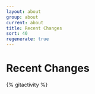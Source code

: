 ```yaml
---
layout: about
group: about
current: about
title: Recent Changes
sort: 40
regenerate: true
---
```


# <i class="octicon octicon-history fa-fw"></i> Recent Changes

{% gitactivity %}
